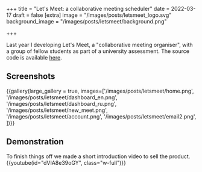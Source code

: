 +++
title = "Let's Meet: a collaborative meeting scheduler"
date = 2022-03-17
draft = false
[extra]
image = "/images/posts/letsmeet_logo.svg"
background_image = "/images/posts/letsmeet/background.png"

+++

Last year I developing Let's Meet, a "collaborative meeting organiser", with a group of fellow students as part of a university assessment. 
The source code is available [here](https://github.com/faizan-mohiuddin/LetsMeet).

## Screenshots
{{gallery(large_gallery = true, images=['/images/posts/letsmeet/home.png', '/images/posts/letsmeet/dashboard_en.png', '/images/posts/letsmeet/dashboard_ru.png', '/images/posts/letsmeet/new_meet.png', '/images/posts/letsmeet/account.png', '/images/posts/letsmeet/email2.png',     ])}}

## Demonstration
To finish things off we made a short introduction video to sell the product.
{{youtube(id="dVIA8e39oGY", class="w-full")}}
